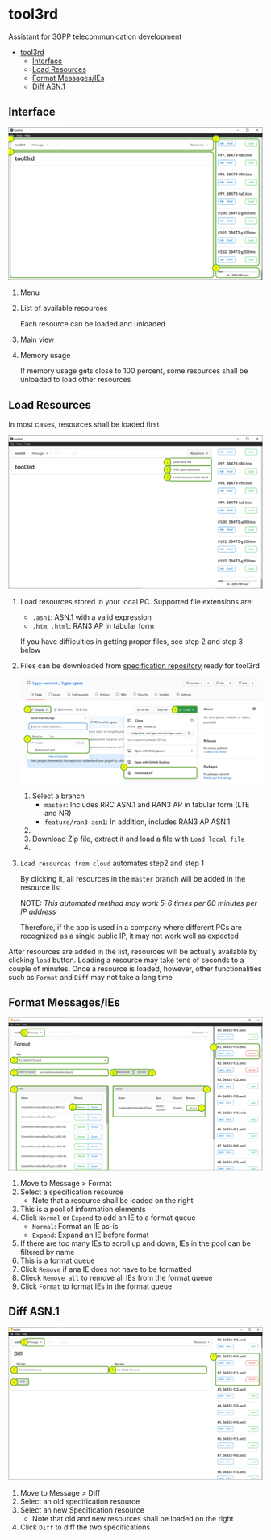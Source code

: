 # tool3rd

Assistant for 3GPP telecommunication development

- [tool3rd](#tool3rd)
  - [Interface](#interface)
  - [Load Resources](#load-resources)
  - [Format Messages/IEs](#format-messagesies)
  - [Diff ASN.1](#diff-asn1)

## Interface

![](/internals/img/interface.png)

1. Menu
2. List of available resources

   Each resource can be loaded and unloaded

3. Main view
4. Memory usage

   If memory usage gets close to 100 percent, some resources shall be unloaded to load other resources

## Load Resources

In most cases, resources shall be loaded first

![](/internals/img/load_resources.png)

1. Load resources stored in your local PC. Supported file extensions are:

   - `.asn1`: ASN.1 with a valid expression
   - `.htm`, `.html`: RAN3 AP in tabular form

   If you have difficulties in getting proper files, see step 2 and step 3 below

2. Files can be downloaded from [specification repository][3gpp-specs] ready for tool3rd

   ![](/internals/img/repository.png)

   1. Select a branch
      - `master`: Includes RRC ASN.1 and RAN3 AP in tabular form (LTE and NR)
      - `feature/ran3-asn1`: In addition, includes RAN3 AP ASN.1
   2.
   3. Download Zip file, extract it and load a file with `Load local file`
   4.

3. `Load resources from cloud` automates step2 and step 1

   By clicking it, all resources in the `master` branch will be added in the resource list

   NOTE: _This automated method may work 5-6 times per 60 minutes per IP address_

   Therefore, if the app is used in a company where different PCs are recognized as a single public IP, it may not work well as expected

After resources are added in the list, resources will be actually available by clicking `load` button. Loading a resource may take tens of seconds to a couple of minutes. Once a resource is loaded, however, other functionalities such as `Format` and `Diff` may not take a long time

## Format Messages/IEs

![](/internals/img/format.png)

1. Move to Message > Format
2. Select a specification resource
   - Note that a resource shall be loaded on the right
3. This is a pool of information elements
4. Click `Normal` or `Expand` to add an IE to a format queue
   - `Normal`: Format an IE as-is
   - `Expand`: Expand an IE before format
5. If there are too many IEs to scroll up and down, IEs in the pool can be filtered by name
6. This is a format queue
7. Click `Remove` if ana IE does not have to be formatted
8. Clieck `Remove all` to remove all IEs from the format queue
9. Click `Format` to format IEs in the format queue

## Diff ASN.1

![](/internals/img/diff.png)

1. Move to Message > Diff
2. Select an old specification resource
3. Select an new Specification resource
   - Note that old and new resources shall be loaded on the right
4. Click `Diff` to diff the two specifications

[3gpp-specs]: https://github.com/3gpp-network/3gpp-specs
